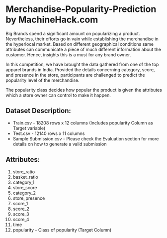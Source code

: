 # Merchandise-Popularity-Prediction by MachineHack.com

Big Brands spend a significant amount on popularizing a product. Nevertheless, their efforts go in vain while establishing the merchandise in the hyperlocal market. Based on different geographical conditions same attributes can communicate a piece of much different information about the customer. Hence, insights this is a must for any brand owner.

In this competition, we have brought the data gathered from one of the top apparel brands in India. Provided the details concerning category, score, and presence in the store, participants are challenged to predict the popularity level of the merchandise. 

The popularity class decides how popular the product is given the attributes which a store owner can control to make it happen.

 
## Dataset Description:
- Train.csv - 18208 rows x 12 columns (Includes popularity Column as Target variable)
- Test.csv - 12140 rows x 11 columns
- Sample Submission.csv - Please check the Evaluation section for more details on how to generate a valid submission
 
## Attributes:
1. store_ratio
2. basket_ratio
3. category_1 
4. store_score
5. category_2
6. store_presence
7. score_1
8. score_2 
9. score_3
10. score_4
11. time
12. popularity - Class of popularity (Target Column)
